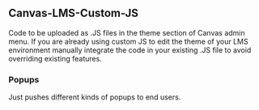 ## **Canvas-LMS-Custom-JS**

Code to be uploaded as .JS files in the theme section of Canvas admin menu. If you are already using custom JS to edit the theme of your LMS environment manually integrate the code in your existing .JS file to avoid overriding existing features.


### **Popups**

Just pushes different kinds of popups to end users.

